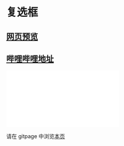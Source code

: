 # 复选框

## [网页预览](src/index.html)

## [哔哩哔哩地址](https://www.bilibili.com/video/BV1aB4y1e7Sk?share_source=copy_web)

<iframe src="//player.bilibili.com/player.html?aid=598246630&bvid=BV1aB4y1e7Sk&cid=765665711&page=1" scrolling="no" border="0" frameborder="no" framespacing="0" allowfullscreen="true"> </iframe>

请在 gitpage 中浏览[本页](https://mekefly.github.io/quick-style/checkbox)
